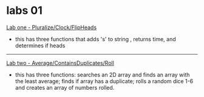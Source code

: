 # labs 01
[Lab one  - Pluralize/Clock/FlipHeads](lab1/Main.java)
- this has three functions that adds 's' to string , returns time, and determines if heads
****
[Lab two - Average/ContainsDuplicates/Roll](basiclibrary/lib/src/main/java/basiclibrary/Library.java)
- this has three functions: searches an 2D array and finds an array with the least average; finds if array has a duplicate; rolls a random dice 1-6  and creates an array of numbers rolled.